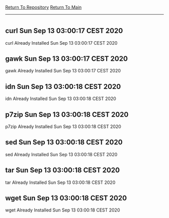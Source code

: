 [Return To Repository](https://github.com/bast69/piholeparser/)
[Return To Main](https://github.com/bast69/piholeparser/blob/master/RecentRunLogs/Mainlog.md)
____________________________________
# 
## curl Sun Sep 13 03:00:17 CEST 2020
curl Already Installed Sun Sep 13 03:00:17 CEST 2020
## gawk Sun Sep 13 03:00:17 CEST 2020
gawk Already Installed Sun Sep 13 03:00:17 CEST 2020
## idn Sun Sep 13 03:00:18 CEST 2020
idn Already Installed Sun Sep 13 03:00:18 CEST 2020
## p7zip Sun Sep 13 03:00:18 CEST 2020
p7zip Already Installed Sun Sep 13 03:00:18 CEST 2020
## sed Sun Sep 13 03:00:18 CEST 2020
sed Already Installed Sun Sep 13 03:00:18 CEST 2020
## tar Sun Sep 13 03:00:18 CEST 2020
tar Already Installed Sun Sep 13 03:00:18 CEST 2020
## wget Sun Sep 13 03:00:18 CEST 2020
wget Already Installed Sun Sep 13 03:00:18 CEST 2020
